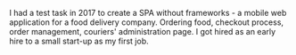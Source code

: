 I had a test task in 2017 to create a SPA without frameworks - a mobile web application for a food delivery company. Ordering food, checkout process, order management, couriers' administration page. I got hired as an early hire to a small start-up as my first job.
